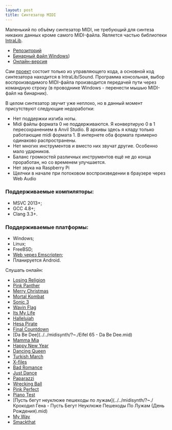 ```yaml
---
layout: post
title: Синтезатор MIDI
---
```


 Маленький по объёму синтезатор MIDI, не требующий для синтеза никаких данных кроме самого MIDI-файла.
 Является частью библиотеки [IntraLib](../intra-lib).
 
- [Репозиторий](https://github.com/gammaker/Intra/)
- [Бинарный файл Windows](https://github.com/gammaker/Intra/tree/master/Build/Release/MusicSynthesizer.exe?raw=true))
- [Онлайн-версия](../midisynth)

Сам [проект](https://github.com/gammaker/Intra/tree/master/MusicSynthesizer) состоит только из управляющего кода, а основной код синтезатора находится в IntraLib/Sound.
Программа консольная, выбор воспроизводимого MIDI-файла производится передачей пути через командную строку (в проводнике Windows - перенести мышью MIDI-файл на бинарник).

В целом синтезатор звучит уже неплохо, но в данный момент присутствуют следующие недоработки:

- Нет поддержки изгиба ноты.
- Midi файлы формата 0 не поддерживаются. Я конвертирую 0 в 1 пересохранением в Anvil Studio. В архивы здесь я кладу только работающие midi формата 1. В интернете оба формата примерно одинаково распространены.
- Нет многих инструментов и вместо них звучат другие. Особенно мало ударников.
- Баланс громкостей различных инструментов ещё не до конца проработан, но со временем улучшается.
- Нет звука на Raspberry Pi
- Щелчки в начале при потоковом воспроизведении в браузере через Web Audio
 

### Поддерживаемые компиляторы:

- MSVC 2013+;
- GCC 4.8+;
- Clang 3.3+.
 

### Поддерживаемые платформы:

- Windows;
- Linux;
- FreeBSD;
- [Web через Emscripten](../../midisynth);
- Планируется Android.


Слушать онлайн:

 <tr> 
 <td>

- [Losing Religion](../../midisynth/?~./Losing%20religion.mid)
- [Pink Panther](../../midisynth/?~./PinkPanther.mid)
- [Merry Christmas](../../midisynth/?~./Merry%20Christmas.mid)
- [Mortal Kombat](../../midisynth/?~./Mortal%20Kombat.mid)
- [Sonic 3](../../midisynth/?~./sonic3.mid)
- [Wavin Flag](../../midisynth/?~./knaan-wavin_flag.mid)
- [Its My Life](../../midisynth/?~./ItsMyLife1.mid)
- [Hallelujah](../../midisynth/?~./Hallelujah1.mid)
- [Hesa Pirate](../../midisynth/?~./HesaPirate.mid)
- [Final Countdown](../../midisynth/?~./FinalCountdown.mid)
- [Da Be Dee](../../midisynth/?~./Eifel 65 - Da Be Dee.mid)
- [Mamma Mia](../../midisynth/?~./ABBA-Mamma_Mia.mid)
- [Happy New Year](../../midisynth/?~./ABBA-Happy_New_Year.mid)
  </td>
  <td>
- [Dancing Queen](../../midisynth/?~./ABBA-Dancing_Queen1.mid)
- [Turkish March](../../midisynth/?~./TurkishMarch.mid)
- [X-files](../../midisynth/?~./X-files.mid)
- [Bad Romance](../../midisynth/?~./lady-gaga-BadRomance.mid)
- [Just Dance](../../midisynth/?~./lady_gaga_JustDance.mid)
- [Paparazzi](../../midisynth/?~./lady_gaga-paparazzi.mid)
- [Wrecking Ball](../../midisynth/?~./miley_cyrus-wrecking_ball.mid)
- [Pink Perfect](../../midisynth/?~./pink-perfect.mid)
- [Piano Test](../../midisynth/?~./test_piano.mid)
- [Пусть бегут неуклюже пешеходы по лужам](../../midisynth/?~./Крокодил Гена - Пусть Бегут Неуклюже Пешеходы По Лужам (День Рождения).mid)
- [My Way](../../midisynth/?~./MyWay1.mid)
- [Smackthat](../../midisynth/?~./Smackthat.mid)
</td>
</tr>